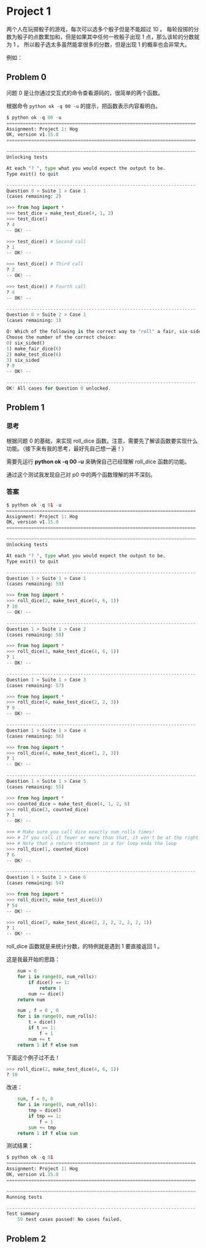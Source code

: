 # Project 1

两个人在玩掷骰子的游戏，每次可以选多个骰子但是不能超过 10 。
每轮投掷的分数为骰子的点数累加和，但是如果其中任何一枚骰子出现 1 点，那么该轮的分数就为 1 。
所以骰子选太多虽然能拿很多的分数，但是出现 1 的概率也会非常大。

例如： 

## Problem 0

问题 0 是让你通过交互式的命令查看源码的，很简单的两个函数。

根据命令 `python ok -q 00 -u` 的提示，把函数表示内容看明白。

```python
$ python ok -q 00 -u
=====================================================================
Assignment: Project 1: Hog
OK, version v1.15.0
=====================================================================

~~~~~~~~~~~~~~~~~~~~~~~~~~~~~~~~~~~~~~~~~~~~~~~~~~~~~~~~~~~~~~~~~~~~~
Unlocking tests

At each "? ", type what you would expect the output to be.
Type exit() to quit

---------------------------------------------------------------------
Question 0 > Suite 1 > Case 1
(cases remaining: 2)

>>> from hog import *
>>> test_dice = make_test_dice(4, 1, 2)
>>> test_dice()
? 4
-- OK! --

>>> test_dice() # Second call
? 1
-- OK! --

>>> test_dice() # Third call
? 2
-- OK! --

>>> test_dice() # Fourth call
? 4
-- OK! --

---------------------------------------------------------------------
Question 0 > Suite 2 > Case 1
(cases remaining: 1)

Q: Which of the following is the correct way to "roll" a fair, six-sided die?
Choose the number of the correct choice:
0) six_sided()
1) make_fair_dice(6)
2) make_test_dice(6)
3) six_sided
? 0
-- OK! --

---------------------------------------------------------------------
OK! All cases for Question 0 unlocked.
```

## Problem 1

### 思考
根据问题 0 的基础，来实现 roll_dice 函数。注意，需要先了解该函数要实现什么功能。（接下来有我的思考，最好先自己想一遍！）

需要先运行 **python ok -q 00 -u** 来确保自己已经理解 roll_dice 函数的功能。

通过这个测试我发现自己对 p0 中的两个函数理解的并不深刻。

### 答案

```python
$ python ok -q 01 -u
=====================================================================
Assignment: Project 1: Hog
OK, version v1.15.0
=====================================================================

~~~~~~~~~~~~~~~~~~~~~~~~~~~~~~~~~~~~~~~~~~~~~~~~~~~~~~~~~~~~~~~~~~~~~
Unlocking tests

At each "? ", type what you would expect the output to be.
Type exit() to quit

---------------------------------------------------------------------
Question 1 > Suite 1 > Case 1
(cases remaining: 59)

>>> from hog import *
>>> roll_dice(2, make_test_dice(4, 6, 1))
? 10
-- OK! --

---------------------------------------------------------------------
Question 1 > Suite 1 > Case 2
(cases remaining: 58)

>>> from hog import *
>>> roll_dice(3, make_test_dice(4, 6, 1))
? 1
-- OK! --

---------------------------------------------------------------------
Question 1 > Suite 1 > Case 3
(cases remaining: 57)

>>> from hog import *
>>> roll_dice(4, make_test_dice(2, 2, 3))
? 9
-- OK! --

---------------------------------------------------------------------
Question 1 > Suite 1 > Case 4
(cases remaining: 56)

>>> from hog import *
>>> roll_dice(4, make_test_dice(1, 2, 3))
? 1
-- OK! --

---------------------------------------------------------------------
Question 1 > Suite 1 > Case 5
(cases remaining: 55)

>>> from hog import *
>>> counted_dice = make_test_dice(4, 1, 2, 6)
>>> roll_dice(3, counted_dice)
? 1
-- OK! --

>>> # Make sure you call dice exactly num_rolls times!
>>> # If you call it fewer or more than that, it won't be at the right spot in the cycle for the next roll
>>> # Note that a return statement in a for loop ends the loop
>>> roll_dice(1, counted_dice)
? 6
-- OK! --

---------------------------------------------------------------------
Question 1 > Suite 1 > Case 6
(cases remaining: 54)

>>> from hog import *
>>> roll_dice(9, make_test_dice(6))
? 54
-- OK! --

>>> roll_dice(7, make_test_dice(2, 2, 2, 2, 2, 2, 1))
? 1
-- OK! --
```

roll_dice 函数就是来统计分数，的特例就是遇到 1 要直接返回 1 。

这是我最开始的思路：

```python
    num = 0
    for i in range(0, num_rolls):
        if dice() == 1:
            return 1
        num += dice()
    return num
```


```python
    num , f = 0 , 0
    for i in range(0, num_rolls):
        t = dice()
        if t == 1:
            f = 1
        num += t
    return 1 if f else num 
```

下面这个例子过不去！

```python
>>> roll_dice(2, make_test_dice(4, 6, 1))
? 10
```

改进：

```python
    sum, f = 0, 0
    for i in range(0, num_rolls):
        tmp = dice()
        if tmp == 1:
            f = 1
        sum += tmp
    return 1 if f else sum
```

测试结果：

```python
$ python ok -q 01
=====================================================================
Assignment: Project 1: Hog
OK, version v1.15.0
=====================================================================

~~~~~~~~~~~~~~~~~~~~~~~~~~~~~~~~~~~~~~~~~~~~~~~~~~~~~~~~~~~~~~~~~~~~~
Running tests

---------------------------------------------------------------------
Test summary
    59 test cases passed! No cases failed.
```


## Problem 2

